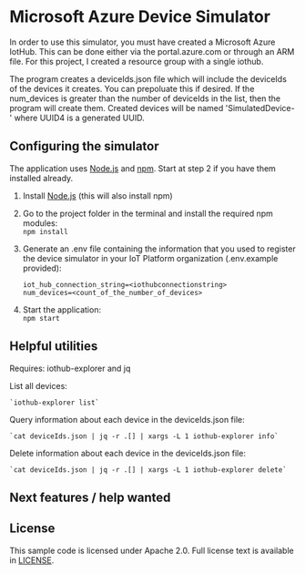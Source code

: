 # Microsoft Azure Device Simulator

In order to use this simulator, you must have created a Microsoft Azure IotHub.  This can be done either via the portal.azure.com or through an ARM file.  For this project,
I created a resource group with a single iothub.

The program creates a deviceIds.json file which will include the deviceIds of the devices it creates.  You can prepoluate this if desired.  If the num_devices is greater than the number of deviceIds in the list, then the program will create them.  Created devices will be named 'SimulatedDevice-<UUID4>' where UUID4 is a generated UUID.


## Configuring the simulator

The application uses [Node.js](http://nodejs.org/) and [npm](https://www.npmjs.com/). Start at step 2 if you have them installed already.

1. Install [Node.js](http://nodejs.org/) (this will also install npm)

2. Go to the project folder in the terminal and install the required npm modules:  
    `npm install`

3. Generate an .env file containing the information that you used to register the device simulator in your IoT Platform organization (.env.example provided):
    ```
    iot_hub_connection_string=<iothubconnectionstring>
    num_devices=<count_of_the_number_of_devices>
    ```

4. Start the application:  
    `npm start`

## Helpful utilities
Requires:  iothub-explorer and jq

List all devices:

    `iothub-explorer list`

Query information about each device in the deviceIds.json file:

    `cat deviceIds.json | jq -r .[] | xargs -L 1 iothub-explorer info`

Delete information about each device in the deviceIds.json file:

    `cat deviceIds.json | jq -r .[] | xargs -L 1 iothub-explorer delete`

## Next features / help wanted

## License

This sample code is licensed under Apache 2.0. Full license text is available in [LICENSE](LICENSE).
